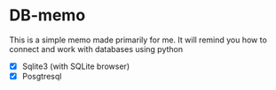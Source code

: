 # DB-memo
This is a simple memo made primarily for me.
It will remind you how to connect and work with
databases using python </br> 
- [x] Sqlite3 (with SQLite browser)
- [x] Posgtresql
